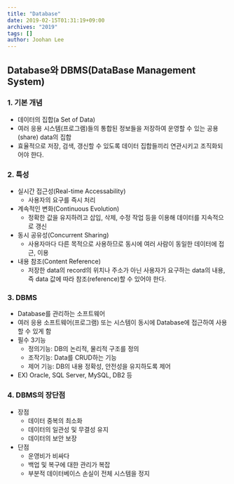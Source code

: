 ```yaml
---
title: "Database"
date: 2019-02-15T01:31:19+09:00
archives: "2019"
tags: []
author: Joohan Lee
---
```


## Database와 DBMS(DataBase Management System)

### 1. 기본 개념

- 데이터의 집합(a Set of Data)
- 여러 응용 시스템(프로그램)들의 통합된 정보들을 저장하여 운영할 수 있는 공용(share) data의 집합
- 효율적으로 저장, 검색, 갱신할 수 있도록 데이터 집합들끼리 연관시키고 조직화되어야 한다.

### 2. 특성

- 실시간 접근성(Real-time Accessability)
  - 사용자의 요구를 즉시 처리
- 계속적인 변화(Continuous Evolution)
  - 정확한 값을 유지하려고 삽입, 삭제, 수정 작업 등을 이용해 데이터를 지속적으로 갱신
- 동시 공유성(Concurrent Sharing)
  - 사용자마다 다른 목적으로 사용하므로 동시에 여러 사람이 동일한 데이터에 접근, 이용
- 내용 참조(Content Reference)
  - 저장한 data의 record의 위치나 주소가 아닌 사용자가 요구하는 data의  내용, 즉 data 값에 따라 참조(reference)할 수 있어야 한다.

### 3. DBMS

- Database를 관리하는 소프트웨어
- 여러 응용 소프트웨어(프로그램) 또는 시스템이 동시에 Database에 접근하여 사용할 수 있게 함
- 필수 3기능
  - 정의기능: DB의 논리적, 물리적 구조를 정의
  - 조작기능: Data를 CRUD하는 기능
  - 제어 기능: DB의 내용 정확성, 안전성을 유지하도록 제어
- EX) Oracle, SQL Server, MySQL, DB2 등

### 4. DBMS의 장단점

- 장점
  - 데이터 중복의 최소화
  - 데이터의 일관성 및 무결성 유지
  - 데이터의 보안 보장
- 단점
  - 운영비가 비싸다
  - 백업 및 복구에 대한 관리가 복잡
  - 부분적 데이터베이스 손실이 전체 시스템을 정지



